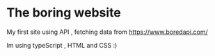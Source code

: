 # The boring website

My first site using API , fetching data from https://www.boredapi.com/

Im using typeScript , HTML and CSS :)

